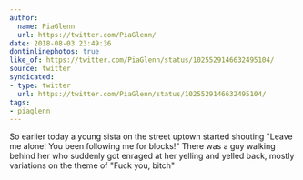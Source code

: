 ```yaml
---
author:
  name: PiaGlenn
  url: https://twitter.com/PiaGlenn/
date: 2018-08-03 23:49:36
dontinlinephotos: true
like_of: https://twitter.com/PiaGlenn/status/1025529146632495104/
source: twitter
syndicated:
- type: twitter
  url: https://twitter.com/PiaGlenn/status/1025529146632495104/
tags:
- piaglenn
---
```


So earlier today a young sista on the street uptown started shouting "Leave me alone! You been following me for blocks!" There was a guy walking behind her who suddenly got enraged at her yelling and yelled back, mostly variations on the theme of "Fuck you, bitch"